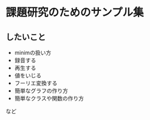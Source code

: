 # 課題研究のためのサンプル集
## したいこと
- minimの扱い方
 - 録音する
 - 再生する
 - 値をいじる
 - フーリエ変換する
- 簡単なグラフの作り方
- 簡単なクラスや関数の作り方

など
